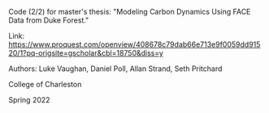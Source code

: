 Code (2/2) for master's thesis: "Modeling Carbon Dynamics Using FACE Data from Duke Forest."

Link: https://www.proquest.com/openview/408678c79dab66e713e9f0059dd91520/1?pq-origsite=gscholar&cbl=18750&diss=y

Authors: Luke Vaughan, Daniel Poll, Allan Strand, Seth Pritchard

College of Charleston

Spring 2022
